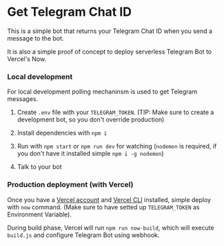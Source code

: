 # Get Telegram Chat ID

This is a simple bot that returns your Telegram Chat ID when you send a message to the bot.

It is also a simple proof of concept to deploy serverless Telegram Bot to Vercel's Now. 

### Local development

For local development polling mechaninsm is used to get Telegram messages.

1. Create `.env` file with your `TELEGRAM_TOKEN`. (TIP: Make sure to create a development bot, so you don't override production)

2. Install dependencies with `npm i`

3. Run with `npm start` or `npm run dev` for watching (`nodemon` is required, if you don't have it installed simple `npm i -g nodemon`)

4. Talk to your bot

### Production deployment (with Vercel)

Once you have a [Vercel account](https://vercel.com/signup) and [Vercel CLI](https://vercel.com/download) installed, simple deploy with `now` command. (Make sure to have setted up `TELEGRAM_TOKEN` as Environment Variable).

During build phase, Vercel will run `npm run now-build`, which will execute `build.js` and configure Telegram Bot using webhook.
